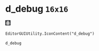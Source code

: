 # d_debug `16x16`
<img src="/img/d_debug.png" width=16 height=16>

``` CSharp
EditorGUIUtility.IconContent("d_debug")
```
```
d_debug
```
